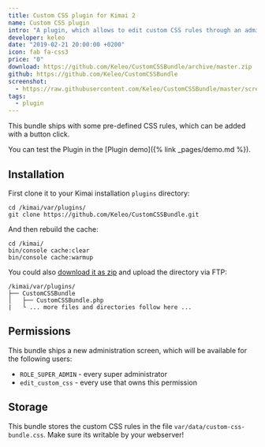 ```yaml
---
title: Custom CSS plugin for Kimai 2
name: Custom CSS plugin
intro: "A plugin, which allows to edit custom CSS rules through an administration screen."
developer: keleo
date: "2019-02-21 20:00:00 +0200"
icon: fab fa-css3
price: "0"
download: https://github.com/Keleo/CustomCSSBundle/archive/master.zip
github: https://github.com/Keleo/CustomCSSBundle
screenshot: 
  - https://raw.githubusercontent.com/Keleo/CustomCSSBundle/master/screenshot.jpg
tags:
  - plugin
---
```


This bundle ships with some pre-defined CSS rules, which can be added with a button click.

You can test the Plugin in the [Plugin demo]({% link _pages/demo.md %}).

## Installation

First clone it to your Kimai installation `plugins` directory:
```
cd /kimai/var/plugins/
git clone https://github.com/Keleo/CustomCSSBundle.git
```

And then rebuild the cache:
```
cd /kimai/
bin/console cache:clear
bin/console cache:warmup
```

You could also [download it as zip](https://github.com/keleo/CustomCSSBundle/archive/master.zip) and upload the directory via FTP:

```
/kimai/var/plugins/
├── CustomCSSBundle
│   ├── CustomCSSBundle.php
|   └ ... more files and directories follow here ...
```

## Permissions

This bundle ships a new administration screen, which will be available for the following users:

- `ROLE_SUPER_ADMIN` - every super administrator
- `edit_custom_css` - every use that owns this permission

## Storage

This bundle stores the custom CSS rules in the file `var/data/custom-css-bundle.css`.
Make sure its writable by your webserver!